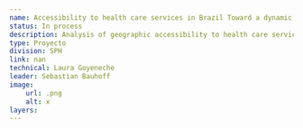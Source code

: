 ```yaml
---
name: Accessibility to health care services in Brazil Toward a dynamic and comprehensive view
status: In process
description: Analysis of geographic accessibility to health care services in Brazil in 2022 for different conditions normal delivery, emergency, oncology and cardiovascular care.
type: Proyecto
division: SPH
link: nan
technical: Laura Goyeneche
leader: Sebastian Bauhoff
image: 
    url: .png
    alt: x
layers:
---
```

    